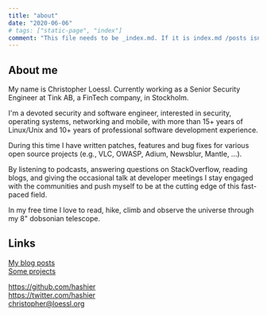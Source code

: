 ```yaml
---
title: "about"
date: "2020-06-06"
# tags: ["static-page", "index"]
comment: "This file needs to be _index.md. If it is index.md /posts isn't working"
---
```


## About me

My name is Christopher Loessl. Currently working as a Senior Security Engineer at Tink AB, a FinTech company, in Stockholm.

I'm a devoted security and software engineer, interested in security, operating systems, networking and mobile, with more than 15+ years of Linux/Unix and 10+ years of professional software development experience.

During this time I have written patches, features and bug fixes for various open source projects (e.g., VLC, OWASP, Adium, Newsblur, Mantle, ...).

By listening to podcasts, answering questions on StackOverflow, reading blogs, and giving the occasional talk at developer meetings I stay engaged with the communities and push myself to be at the cutting edge of this fast-paced field.

In my free time I love to read, hike, climb and observe the universe through my 8" dobsonian telescope.

## Links

[My blog posts](/posts) \
[Some projects](/projects)

<https://github.com/hashier> \
<https://twitter.com/hashier> \
[christopher@loessl.org](mailto:christopher@loessl.org)
